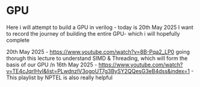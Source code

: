 # GPU
Here i will attempt to build a GPU in verilog - today is 20th May 2025
I want to record the journey of building the entire GPU- which i will hopefully complete

20th May 2025 - https://www.youtube.com/watch?v=8B-Pqa2_LP0   going thorugh this lecture to understand SIMD & Threading, which will form the basis of our GPU /n
16th May 2025 - https://www.youtube.com/watch?v=TE4cJqrIHvI&list=PLwdnzlV3ogoUT7g3BySY2QQesG3eB4dss&index=1 - This playlist by NPTEL is also really helpful

